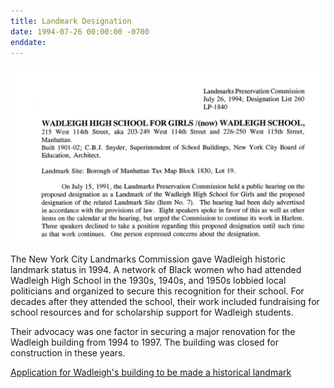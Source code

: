 ```yaml
---
title: Landmark Designation
date: 1994-07-26 00:00:00 -0700
enddate: 
---
```


![First page of application to make Wadleigh a landmark](https://github.com/harlemeducationhistoryproject/wadleigh/blob/main/assets/timeline_img/Landmark.png)

The New York City Landmarks Commission gave Wadleigh historic landmark status in 1994. A network of Black women who had attended Wadleigh High School in the 1930s, 1940s, and 1950s lobbied local politicians and organized to secure this recognition for their school. For decades after they attended the school, their work included fundraising for school resources and for scholarship support for Wadleigh students.

Their advocacy was one factor in securing a major renovation for the Wadleigh building from 1994 to 1997. The building was closed for construction in these years.

[Application for Wadleigh's building to be made a historical landmark](http://s-media.nyc.gov/agencies/lpc/lp/1840.pdf)
